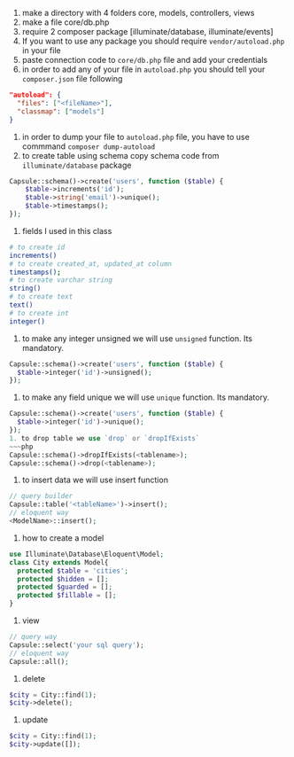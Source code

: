 1. make a directory with 4 folders core, models, controllers, views
1. make a file core/db.php
1. require 2 composer package [illuminate/database, illuminate/events]
1. If you want to use any package you should require `vendor/autoload.php` in your file
1. paste connection code to `core/db.php` file and add your credentials
1. in order to add any of your file in `autoload.php` you should tell your `composer.json` file following
~~~json
"autoload": {
  "files": ["<fileName>"],
  "classmap": ["models"]
}
~~~
1. in order to dump your file to `autoload.php` file, you have to use commmand `composer dump-autoload`
1. to create table using schema copy schema code from `illuminate/database` package
~~~php
Capsule::schema()->create('users', function ($table) {
    $table->increments('id');
    $table->string('email')->unique();
    $table->timestamps();
});
~~~
1. fields I used in this class
~~~bash
# to create id
increments()
# to create created_at, updated_at column
timestamps();
# to create varchar string
string()
# to create text
text()
# to create int
integer()
~~~
1. to make any integer unsigned we will use `unsigned` function. Its mandatory.
~~~php
Capsule::schema()->create('users', function ($table) {
  $table->integer('id')->unsigned();
});
~~~
1. to make any field unique we will use `unique` function. Its mandatory.
~~~php
Capsule::schema()->create('users', function ($table) {
  $table->integer('id')->unique();
});
1. to drop table we use `drop` or `dropIfExists`
~~~php
Capsule::schema()->dropIfExists(<tablename>);
Capsule::schema()->drop(<tablename>);
~~~
1. to insert data we will use insert function
~~~php
// query builder
Capsule::table('<tableName>')->insert();
// eloquent way
<ModelName>::insert();
~~~
1. how to create a model
~~~php
use Illuminate\Database\Eloquent\Model;
class City extends Model{
  protected $table = 'cities';
  protected $hidden = [];
  protected $guarded = [];
  protected $fillable = [];
}
~~~
1. view
~~~php
// query way
Capsule::select('your sql query');
// eloquent way
Capsule::all();
~~~
1. delete
~~~php
$city = City::find(1);
$city->delete();
~~~
1. update
~~~php
$city = City::find(1);
$city->update([]);
~~~




